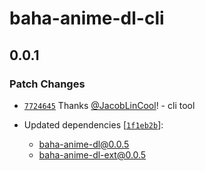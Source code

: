 # baha-anime-dl-cli

## 0.0.1

### Patch Changes

-   [`7724645`](https://github.com/JacobLinCool/baha-anime-dl/commit/77246458fd99998f0ce0e168676fcbc16d02721f) Thanks [@JacobLinCool](https://github.com/JacobLinCool)! - cli tool

-   Updated dependencies [[`1f1eb2b`](https://github.com/JacobLinCool/baha-anime-dl/commit/1f1eb2bf01379a2703b869c78add48967927a22e)]:
    -   baha-anime-dl@0.0.5
    -   baha-anime-dl-ext@0.0.5
